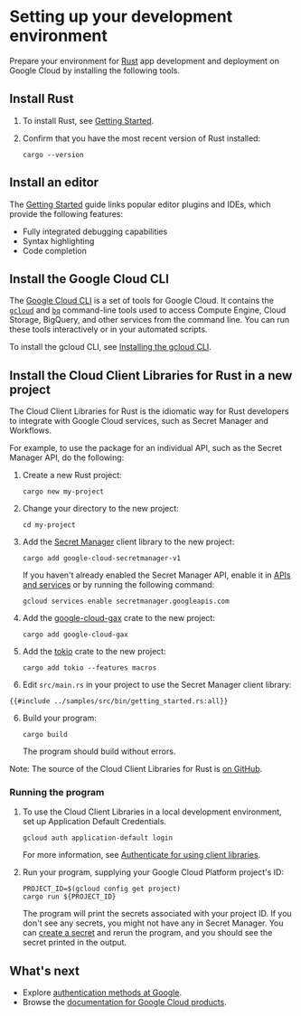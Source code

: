 <!-- 
Copyright 2025 Google LLC

Licensed under the Apache License, Version 2.0 (the "License");
you may not use this file except in compliance with the License.
You may obtain a copy of the License at

    https://www.apache.org/licenses/LICENSE-2.0

Unless required by applicable law or agreed to in writing, software
distributed under the License is distributed on an "AS IS" BASIS,
WITHOUT WARRANTIES OR CONDITIONS OF ANY KIND, either express or implied.
See the License for the specific language governing permissions and
limitations under the License.
-->

# Setting up your development environment

Prepare your environment for [Rust] app development and deployment on Google
Cloud by installing the following tools.

## Install Rust

1. To install Rust, see [Getting Started][rust-getting-started].

1. Confirm that you have the most recent version of Rust installed:

   ```shell
   cargo --version
   ```

## Install an editor

The [Getting Started][rust-getting-started] guide links popular editor plugins
and IDEs, which provide the following features:

- Fully integrated debugging capabilities
- Syntax highlighting
- Code completion

## Install the Google Cloud CLI

The [Google Cloud CLI] is a set of tools for Google Cloud. It contains the
[`gcloud`](https://cloud.google.com/sdk/gcloud/) and
[`bq`](https://cloud.google.com/bigquery/docs/bq-command-line-tool) command-line
tools used to access Compute Engine, Cloud Storage, BigQuery, and other services
from the command line. You can run these tools interactively or in your
automated scripts.

To install the gcloud CLI, see
[Installing the gcloud CLI](https://cloud.google.com/sdk/install).

## Install the Cloud Client Libraries for Rust in a new project

The Cloud Client Libraries for Rust is the idiomatic way for Rust developers to
integrate with Google Cloud services, such as Secret Manager and Workflows.

For example, to use the package for an individual API, such as the Secret
Manager API, do the following:

1. Create a new Rust project:

   ```shell
   cargo new my-project
   ```

1. Change your directory to the new project:

   ```shell
   cd my-project
   ```

1. Add the [Secret Manager] client library to the new project:

   ```shell
   cargo add google-cloud-secretmanager-v1
   ```

   If you haven't already enabled the Secret Manager API, enable it in
   [APIs and services](https://console.cloud.google.com/apis) or by running the
   following command:

   ```shell
   gcloud services enable secretmanager.googleapis.com
   ```

1. Add the [google-cloud-gax] crate to the new project:

   ```shell
   cargo add google-cloud-gax
   ```

1. Add the [tokio] crate to the new project:

   ```shell
   cargo add tokio --features macros
   ```

1. Edit `src/main.rs` in your project to use the Secret Manager client library:

```rust,ignore,noplayground
{{#include ../samples/src/bin/getting_started.rs:all}}
```

<!-- markdownlint-disable MD029 -->

6. Build your program:

   ```shell
   cargo build
   ```

   The program should build without errors.

<!-- markdownlint-enable MD029 -->

Note: The source of the Cloud Client Libraries for Rust is
[on GitHub](https://github.com/googleapis/google-cloud-rust).

### Running the program

1. To use the Cloud Client Libraries in a local development environment, set up
   Application Default Credentials.

   ```shell
   gcloud auth application-default login
   ```

   For more information, see
   [Authenticate for using client libraries][authn-client-libraries].

1. Run your program, supplying your Google Cloud Platform project's ID:

   ```shell
   PROJECT_ID=$(gcloud config get project)
   cargo run ${PROJECT_ID}
   ```

   The program will print the secrets associated with your project ID. If you
   don't see any secrets, you might not have any in Secret Manager. You can
   [create a secret] and rerun the program, and you should see the secret
   printed in the output.

## What's next

- Explore [authentication methods at Google].
- Browse the [documentation for Google Cloud products].

[authentication methods at google]: https://cloud.google.com/docs/authentication
[authn-client-libraries]: https://cloud.google.com/docs/authentication/client-libraries
[create a secret]: https://cloud.google.com/secret-manager/docs/creating-and-accessing-secrets
[documentation for google cloud products]: https://cloud.google.com/products
[google cloud cli]: https://cloud.google.com/sdk/
[google-cloud-gax]: https://crates.io/crates/google-cloud-gax
[rust]: https://www.rust-lang.org/
[rust-getting-started]: https://www.rust-lang.org/learn/get-started
[secret manager]: https://cloud.google.com/secret-manager/docs/overview
[tokio]: https://crates.io/crates/tokio
